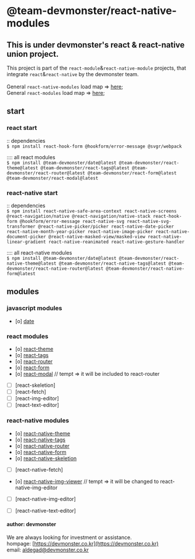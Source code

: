 # @team-devmonster/react-native-modules

## This is under devmonster's react & react-native union project.

This project is part of the `react-module`&`react-native-module` projects, that integrate `react`&`react-native` by the devmonster team.<br><br>
General `react-native-modules` load map => [here](https://github.com/team-devmonster/react-native-modules);<br>
General `react-modules` load map => [here](https://github.com/team-devmonster/react-modules);


## start
### react start<br>

:: dependencies<br>
`$ npm install react-hook-form @hookform/error-message @svgr/webpack`

:::: all react modules<br>
`$ npm install @team-devmonster/date@latest @team-devmonster/react-theme@latest @team-devmonster/react-tags@latest @team-devmonster/react-router@latest @team-devmonster/react-form@latest @team-devmonster/react-modal@latest`


### react-native start<br>

:: dependencies<br>
`$ npm install react-native-safe-area-context react-native-screens @react-navigation/native @react-navigation/native-stack react-hook-form @hookform/error-message react-native-svg react-native-svg-transformer @react-native-picker/picker react-native-date-picker react-native-month-year-picker react-native-image-picker react-native-document-picker @react-native-masked-view/masked-view react-native-linear-gradient react-native-reanimated react-native-gesture-handler`

:::: all react-native modules<br>
`$ npm install @team-devmonster/date@latest @team-devmonster/react-native-theme@latest @team-devmonster/react-native-tags@latest @team-devmonster/react-native-router@latest @team-devmonster/react-native-form@latest`

## modules
### javascript modules
- [o] [date](https://www.npmjs.com/package/@team-devmonster/date)

### react modules
- [o] [react-theme](https://www.npmjs.com/package/@team-devmonster/react-theme)
- [o] [react-tags](https://www.npmjs.com/package/@team-devmonster/react-tags)
- [o] [react-router](https://www.npmjs.com/package/@team-devmonster/react-router)
- [o] [react-form](https://www.npmjs.com/package/@team-devmonster/react-form)
- [o] [react-modal](https://www.npmjs.com/package/@team-devmonster/react-modal) // tempt => it will be included to react-router
- [ ] [react-skeletion]
- [ ] [react-fetch]
- [ ] [react-img-editor]
- [ ] [react-text-editor]

### react-native modules
- [o] [react-native-theme](https://www.npmjs.com/package/@team-devmonster/react-native-theme)
- [o] [react-native-tags](https://www.npmjs.com/package/@team-devmonster/react-native-tags)
- [o] [react-native-router](https://www.npmjs.com/package/@team-devmonster/react-native-router)
- [o] [react-native-form](https://www.npmjs.com/package/@team-devmonster/react-native-form)
- [o] [react-native-skeletion](https://www.npmjs.com/package/@team-devmonster/react-native-modal)
- [ ] [react-native-fetch]
- [o] [react-native-img-viewer](https://www.npmjs.com/package/@team-devmonster/react-native-img-viewer) // tempt => it will be changed to react-native-img-editor
- [ ] [react-native-img-editor]
- [ ] [react-native-text-editor]


#### author: devmonster 

We are always looking for investment or assistance.<br>
hompage: [https://devmonster.co.kr](https://devmonster.co.kr)<br>
email: [aldegad@devmonster.co.kr](mailto:aldegad@devmonster.co.kr)